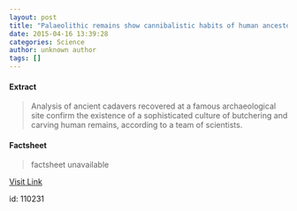 ```yaml
---
layout: post
title: "Palaeolithic remains show cannibalistic habits of human ancestors"
date: 2015-04-16 13:39:28
categories: Science
author: unknown author
tags: []
---
```



#### Extract
>Analysis of ancient cadavers recovered at a famous archaeological site confirm the existence of a sophisticated culture of butchering and carving human remains, according to a team of scientists.

#### Factsheet
>factsheet unavailable

[Visit Link](http://feeds.sciencedaily.com/~r/sciencedaily/~3/qS4xGYEjMrg/150416093928.htm)

id:  110231
